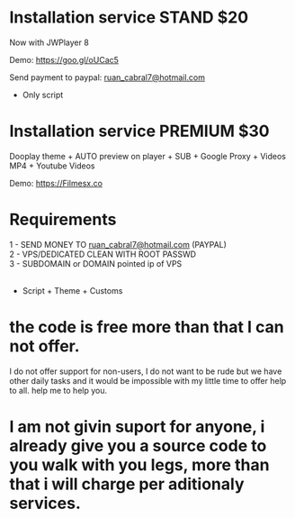 # Installation service STAND $20

Now with JWPlayer 8

Demo: https://goo.gl/oUCac5

Send payment to paypal: ruan_cabral7@hotmail.com<br>

* Only script

# Installation service PREMIUM $30


Dooplay theme + AUTO preview on player + SUB + Google Proxy + Videos MP4 + Youtube Videos

Demo: https://Filmesx.co
 
# Requirements

1 - SEND MONEY TO ruan_cabral7@hotmail.com (PAYPAL)<br>
2 - VPS/DEDICATED CLEAN WITH ROOT PASSWD <br>
3 - SUBDOMAIN or DOMAIN pointed ip of VPS <br>
<br>
* Script + Theme + Customs<br>

# the code is free more than that I can not offer.

I do not offer support for non-users, I do not want to be rude but we have other daily tasks and it would be impossible with my little time to offer help to all. help me to help you.<br>

# I am not givin suport for anyone, i already give you a source code to you walk with you legs, more than that i will charge per aditionaly services.
